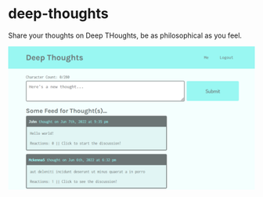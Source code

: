 # deep-thoughts

Share your thoughts on Deep THoughts, be as philosophical as you feel.

![homepage screenshot](assets/homepage1.PNG)

